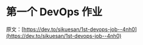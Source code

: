 # 第一个 DevOps 作业

原文：[https://dev.to/sikuesan/1st-devops-job--4nh0](https://dev.to/sikuesan/1st-devops-job--4nh0)